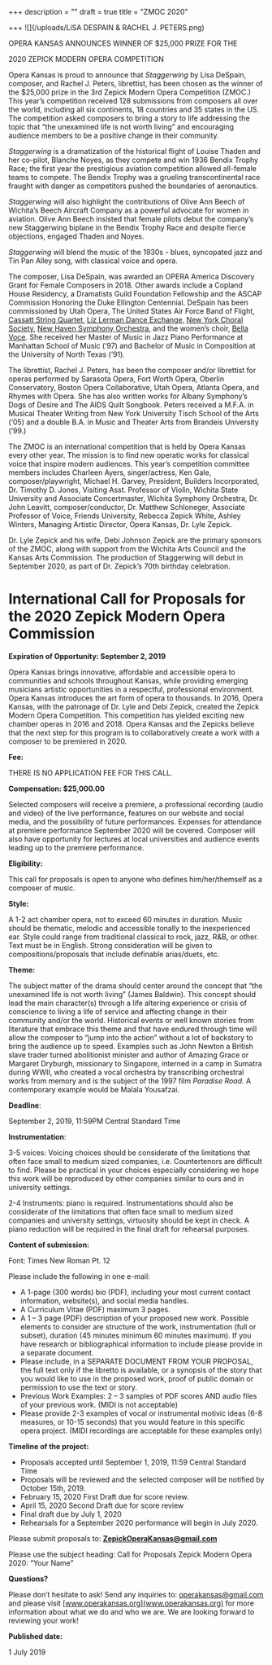 +++
description = ""
draft = true
title = "ZMOC 2020"

+++
![](/uploads/LiSA DESPAIN & RACHEL J. PETERS.png)

OPERA KANSAS ANNOUNCES WINNER OF $25,000 PRIZE FOR THE 

2020 ZEPICK MODERN OPERA COMPETITION

Opera Kansas is proud to announce that _Staggerwing_ by Lisa DeSpain, composer, and Rachel J. Peters, librettist, has been chosen as the winner of the $25,000 prize in the 3rd Zepick Modern Opera Competition (ZMOC.) This year’s competition received 128 submissions from composers all over the world, including all six continents, 18 countries and 35 states in the US. The competition asked composers to bring a story to life addressing the topic that “the unexamined life is not worth living” and encouraging audience members to be a positive change in their community.

_Staggerwing_ is a dramatization of the historical flight of Louise Thaden and her co-pilot, Blanche Noyes, as they compete and win 1936 Bendix Trophy Race; the first year the prestigious aviation competition allowed all-female teams to compete. The Bendix Trophy was a grueling transcontinental race fraught with danger as competitors pushed the boundaries of aeronautics.

_Staggerwing_ will also highlight the contributions of Olive Ann Beech of Wichita’s Beech Aircraft Company as a powerful advocate for women in aviation. Olive Ann Beech insisted that female pilots debut the company’s new Staggerwing biplane in the Bendix Trophy Race and despite fierce objections, engaged Thaden and Noyes.

_Staggerwing_ will blend the music of the 1930s - blues, syncopated jazz and Tin Pan Alley song, with classical voice and opera.

The composer, Lisa DeSpain, was awarded an OPERA America Discovery Grant for Female Composers in 2018. Other awards include a Copland House Residency, a Dramatists Guild Foundation Fellowship and the ASCAP Commission Honoring the Duke Ellington Centennial. DeSpain has been commissioned by Utah Opera, The United States Air Force Band of Flight, [Cassatt String Quartet,](http://www.cassattquartet.com/) [Liz Lerman Dance Exchange,](http://danceexchange.org/) [New York Choral Society](http://www.nychoral.org/), [New Haven Symphony Orchestra,](https://newhavensymphony.org/) and the women’s choir, [Bella Voce](http://www.bellavocereno.org/). She received her Master of Music in Jazz Piano Performance at Manhattan School of Music (‘97) and Bachelor of Music in Composition at the University of North Texas (‘91).

The librettist, Rachel J. Peters, has been the composer and/or librettist for operas performed by Sarasota Opera, Fort Worth Opera, Oberlin Conservatory, Boston Opera Collaborative, Utah Opera, Atlanta Opera, and Rhymes with Opera. She has also written works for Albany Symphony’s Dogs of Desire and The AIDS Quilt Songbook. Peters received a M.F.A. in Musical Theater Writing from New York University Tisch School of the Arts (‘05) and a double B.A. in Music and Theater Arts from Brandeis University (‘99.)

The ZMOC is an international competition that is held by Opera Kansas every other year. The mission is to find new operatic works for classical voice that inspire modern audiences. This year’s competition committee members includes Charleen Ayers, singer/actress, Ken Gale, composer/playwright, Michael H. Garvey, President, Builders Incorporated, Dr. Timothy D. Jones, Visiting Asst. Professor of Violin, Wichita State University and Associate Concertmaster, Wichita Symphony Orchestra, Dr. John Leavitt, composer/conductor, Dr. Matthew Schloneger, Associate Professor of Voice, Friends University, Rebecca Zepick White, Ashley Winters, Managing Artistic Director, Opera Kansas, Dr. Lyle Zepick.

Dr. Lyle Zepick and his wife, Debi Johnson Zepick are the primary sponsors of the ZMOC, along with support from the Wichita Arts Council and the Kansas Arts Commission. The production of Staggerwing will debut in September 2020, as part of Dr. Zepick’s 70th birthday celebration.

# **International Call for Proposals for the 2020 Zepick Modern Opera Commission**

**Expiration of Opportunity: September 2, 2019**

Opera Kansas brings innovative, affordable and accessible opera to communities and schools throughout Kansas, while providing emerging musicians artistic opportunities in a respectful, professional environment. Opera Kansas introduces the art form of opera to thousands. In 2016, Opera Kansas, with the patronage of Dr. Lyle and Debi Zepick, created the Zepick Modern Opera Competition. This competition has yielded exciting new chamber operas in 2016 and 2018. Opera Kansas and the Zepicks believe that the next step for this program is to collaboratively create a work with a composer to be premiered in 2020.

**Fee:**

THERE IS NO APPLICATION FEE FOR THIS CALL.

**Compensation: $25,000.00**

Selected composers will receive a premiere, a professional recording (audio and video) of the live performance, features on our website and social media, and the possibility of future performances. Expenses for attendance at premiere performance September 2020 will be covered. Composer will also have opportunity for lectures at local universities and audience events leading up to the premiere performance.

**Eligibility:**

This call for proposals is open to anyone who defines him/her/themself as a composer of music.

**Style:**

A 1-2 act chamber opera, not to exceed 60 minutes in duration. Music should be thematic, melodic and accessible tonally to the inexperienced ear. Style could range from traditional classical to rock, jazz, R&B, or other. Text must be in English. Strong consideration will be given to compositions/proposals that include definable arias/duets, etc.

**Theme:**

The subject matter of the drama should center around the concept that “the unexamined life is not worth living” (James Baldwin). This concept should lead the main character(s) through a life altering experience or crisis of conscience to living a life of service and affecting change in their community and/or the world. Historical events or well known stories from literature that embrace this theme and that have endured through time will allow the composer to “jump into the action” without a lot of backstory to bring the audience up to speed. Examples such as John Newton a British slave trader turned abolitionist minister and author of Amazing Grace or Margaret Dryburgh, missionary to Singapore, interned in a camp in Sumatra during WWII, who created a vocal orchestra by transcribing orchestral works from memory and is the subject of the 1997 film _Paradise Road._ A contemporary example would be Malala Yousafzai.

**Deadline**:

September 2, 2019, 11:59PM Central Standard Time

**Instrumentation**:

3-5 voices: Voicing choices should be considerate of the limitations that often face small to medium sized companies, i.e. Countertenors are difficult to find. Please be practical in your choices especially considering we hope this work will be reproduced by other companies similar to ours and in university settings.

2-4 Instruments: piano is required. Instrumentations should also be considerate of the limitations that often face small to medium sized companies and university settings, virtuosity should be kept in check. A piano reduction will be required in the final draft for rehearsal purposes.

**Content of submission:**

Font: Times New Roman Pt. 12

Please include the following in one e-mail:

* A 1-page (300 words) bio (PDF), including your most current contact information, website(s), and social media handles.
* A Curriculum Vitae (PDF) maximum 3 pages.
* A 1 – 3 page (PDF) description of your proposed new work. Possible elements to consider are structure of the work, instrumentation (full or subset), duration (45 minutes minimum 60 minutes maximum). If you have research or bibliographical information to include please provide in a separate document.
* Please include, in a SEPARATE DOCUMENT FROM YOUR PROPOSAL, the full text only if the libretto is available, or a synopsis of the story that you would like to use in the proposed work, proof of public domain or permission to use the text or story.
* Previous Work Examples: 2 – 3 samples of PDF scores AND audio files of your previous work. (MIDI is not acceptable)
* Please provide 2-3 examples of vocal or instrumental motivic ideas (6-8 measures, or 10-15 seconds) that you would feature in this specific opera project. (MIDI recordings are acceptable for these examples only)

**Timeline of the project:**

* Proposals accepted until September 1, 2019, 11:59 Central Standard Time
* Proposals will be reviewed and the selected composer will be notified by October 15th, 2019.
* February 15, 2020 First Draft due for score review.
* April 15, 2020 Second Draft due for score review
* Final draft due by July 1, 2020
* Rehearsals for a September 2020 performance will begin in July 2020.

Please submit proposals to: **ZepickOperaKansas@gmail.com**

Please use the subject heading: Call for Proposals Zepick Modern Opera 2020: “Your Name”

**Questions?**

Please don’t hesitate to ask! Send any inquiries to: operakansas@gmail.com and please visit [www.operakansas.org](www.operakansas.org) for more information about what we do and who we are. We are looking forward to reviewing your work!

**Published date:**

1 July 2019